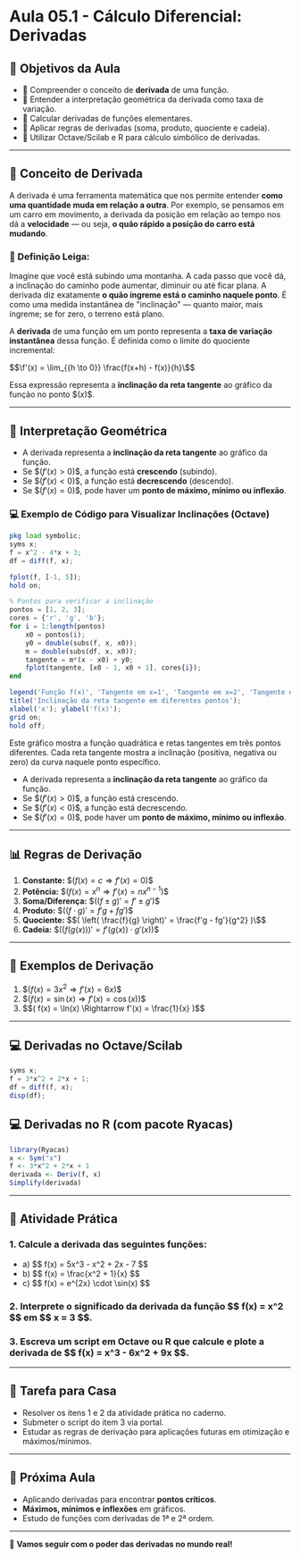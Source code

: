 # Aula 05.1 - Cálculo Diferencial: Derivadas

## 🎯 Objetivos da Aula

- 📌 Compreender o conceito de **derivada** de uma função.
- 📌 Entender a interpretação geométrica da derivada como taxa de variação.
- 📌 Calcular derivadas de funções elementares.
- 📌 Aplicar regras de derivadas (soma, produto, quociente e cadeia).
- 📌 Utilizar Octave/Scilab e R para cálculo simbólico de derivadas.

---

## 🧠 Conceito de Derivada

A derivada é uma ferramenta matemática que nos permite entender **como uma quantidade muda em relação a outra**. Por exemplo, se pensamos em um carro em movimento, a derivada da posição em relação ao tempo nos dá a **velocidade** — ou seja, **o quão rápido a posição do carro está mudando**.

### 📘 Definição Leiga:
Imagine que você está subindo uma montanha. A cada passo que você dá, a inclinação do caminho pode aumentar, diminuir ou até ficar plana. A derivada diz exatamente **o quão íngreme está o caminho naquele ponto**. É como uma medida instantânea de "inclinação" — quanto maior, mais íngreme; se for zero, o terreno está plano.


A **derivada** de uma função em um ponto representa a **taxa de variação instantânea** dessa função. É definida como o limite do quociente incremental:

$$\f'(x) = \lim_{{h \to 0}} \frac{f(x+h) - f(x)}{h}\$$

Essa expressão representa a **inclinação da reta tangente** ao gráfico da função no ponto \$$( x )\$$.

---

## 📐 Interpretação Geométrica

- A derivada representa a **inclinação da reta tangente** ao gráfico da função.
- Se \$$( f'(x) > 0 )\$$, a função está **crescendo** (subindo).
- Se \$$( f'(x) < 0 )\$$, a função está **decrescendo** (descendo).
- Se \$$( f'(x) = 0 )\$$, pode haver um **ponto de máximo, mínimo ou inflexão**.

### 💻 Exemplo de Código para Visualizar Inclinações (Octave)
```octave
pkg load symbolic;
syms x;
f = x^2 - 4*x + 3;
df = diff(f, x);

fplot(f, [-1, 5]);
hold on;

% Pontos para verificar a inclinação
pontos = [1, 2, 3];
cores = {'r', 'g', 'b'};
for i = 1:length(pontos)
    x0 = pontos(i);
    y0 = double(subs(f, x, x0));
    m = double(subs(df, x, x0));
    tangente = m*(x - x0) + y0;
    fplot(tangente, [x0 - 1, x0 + 1], cores{i});
end

legend('Função f(x)', 'Tangente em x=1', 'Tangente em x=2', 'Tangente em x=3');
title('Inclinação da reta tangente em diferentes pontos');
xlabel('x'); ylabel('f(x)');
grid on;
hold off;
```

Este gráfico mostra a função quadrática e retas tangentes em três pontos diferentes. Cada reta tangente mostra a inclinação (positiva, negativa ou zero) da curva naquele ponto específico.

- A derivada representa a **inclinação da reta tangente** ao gráfico da função.
- Se \$$( f'(x) > 0 )\$$, a função está crescendo.
- Se \$$( f'(x) < 0 )\$$, a função está decrescendo.
- Se \$$( f'(x) = 0 )\$$, pode haver um **ponto de máximo, mínimo ou inflexão**.

---

## 📊 Regras de Derivação

1. **Constante:** \$$( f(x) = c \Rightarrow f'(x) = 0 )\$$
2. **Potência:** \$$( f(x) = x^n \Rightarrow f'(x) = n x^{n-1} )\$$
3. **Soma/Diferença:** \$$( (f \pm g)' = f' \pm g' )\$$
4. **Produto:** \$$( (f \cdot g)' = f'g + fg' )\$$
5. **Quociente:** \$$( \left( \frac{f}{g} \right)' = \frac{f'g - fg'}{g^2} )\$$
6. **Cadeia:** \$$( (f(g(x)))' = f'(g(x)) \cdot g'(x) )\$$

---

## 🧮 Exemplos de Derivação

1. \$$( f(x) = 3x^2 \Rightarrow f'(x) = 6x )\$$
2. \$$( f(x) = \sin(x) \Rightarrow f'(x) = \cos(x) )\$$
3. \$$( f(x) = \ln(x) \Rightarrow f'(x) = \frac{1}{x} )$$

---

## 💻 Derivadas no Octave/Scilab

```octave
syms x;
f = 3*x^2 + 2*x + 1;
df = diff(f, x);
disp(df);
```

## 💻 Derivadas no R (com pacote Ryacas)

```r
library(Ryacas)
x <- Sym("x")
f <- 3*x^2 + 2*x + 1
derivada <- Deriv(f, x)
Simplify(derivada)
```

---

## 🧠 Atividade Prática

### 1. Calcule a derivada das seguintes funções:
- a) \$$ f(x) = 5x^3 - x^2 + 2x - 7 \$$
- b) \$$ f(x) = \frac{x^2 + 1}{x} \$$
- c) \$$ f(x) = e^{2x} \cdot \sin(x) \$$

### 2. Interprete o significado da derivada da função \$$ f(x) = x^2 \$$ em \$$ x = 3 \$$.

### 3. Escreva um script em Octave ou R que calcule e plote a derivada de \$$ f(x) = x^3 - 6x^2 + 9x \$$.

---

## 📝 Tarefa para Casa

- Resolver os itens 1 e 2 da atividade prática no caderno.
- Submeter o script do item 3 via portal.
- Estudar as regras de derivação para aplicações futuras em otimização e máximos/mínimos.

---

## 🧭 Próxima Aula

- Aplicando derivadas para encontrar **pontos críticos**.
- **Máximos, mínimos e inflexões** em gráficos.
- Estudo de funções com derivadas de 1ª e 2ª ordem.

---

🚀 **Vamos seguir com o poder das derivadas no mundo real!**

